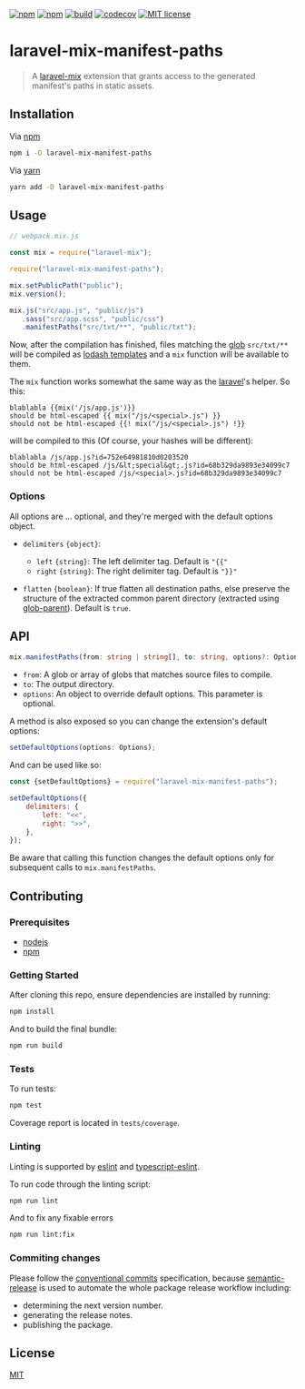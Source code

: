 [![npm](https://img.shields.io/npm/dt/laravel-mix-manifest-paths)](https://www.npmjs.com/package/laravel-mix-manifest-paths)
[![npm](https://img.shields.io/npm/v/laravel-mix-manifest-paths)](https://www.npmjs.com/package/laravel-mix-manifest-paths)
[![build](https://github.com/recursive-beast/laravel-mix-manifest-paths/actions/workflows/build.yml/badge.svg)](https://github.com/recursive-beast/laravel-mix-manifest-paths/actions/workflows/build.yml)
[![codecov](https://codecov.io/gh/soufyakoub/laravel-mix-manifest-paths/branch/master/graph/badge.svg)](https://codecov.io/gh/soufyakoub/laravel-mix-manifest-paths)
[![MIT license](https://img.shields.io/badge/License-MIT-blue.svg)](LICENSE)

# laravel-mix-manifest-paths
> A [laravel-mix][laravel-mix] extension that grants access to the generated manifest's paths in static assets.

## Installation

Via [npm][npm]

```sh
npm i -D laravel-mix-manifest-paths
```

Via [yarn][yarn]

```sh
yarn add -D laravel-mix-manifest-paths
```

## Usage

```javascript
// webpack.mix.js

const mix = require("laravel-mix");

require("laravel-mix-manifest-paths");

mix.setPublicPath("public");
mix.version();

mix.js("src/app.js", "public/js")
   .sass("src/app.scss", "public/css")
   .manifestPaths("src/txt/**", "public/txt");
```

Now, after the compilation has finished, files matching the [glob][glob] `src/txt/**` will be compiled
as [lodash templates][lodash.template] and a `mix` function will be available to them.

The `mix` function works somewhat the same way as the [laravel][laravel]'s helper. So this:

```
blablabla {{mix('/js/app.js')}}
should be html-escaped {{ mix("/js/<special>.js") }}
should not be html-escaped {{! mix("/js/<special>.js") !}}
```

will be compiled to this (Of course, your hashes will be different):

```
blablabla /js/app.js?id=752e64981810d0203520
should be html-escaped /js/&lt;special&gt;.js?id=68b329da9893e34099c7
should not be html-escaped /js/<special>.js?id=68b329da9893e34099c7
```

### Options

All options are ... optional, and they're merged with the default options object.

- `delimiters` `{object}`:
	- `left` `{string}`: The left delimiter tag. Default is `"{{"`
	- `right` `{string}`: The right delimiter tag. Default is `"}}"`

- `flatten` `{boolean}`: If true flatten all destination paths,
else preserve the structure of the extracted common parent directory (extracted using [glob-parent][glob-parent]).
Default is `true`.

## API

```typescript
mix.manifestPaths(from: string | string[], to: string, options?: Options);
```

- `from`: A glob or array of globs that matches source files to compile.
- `to`: The output directory.
- `options`: An object to override default options. This parameter is optional.

A method is also exposed so you can change the extension's default options:

```typescript
setDefaultOptions(options: Options);
```

And can be used like so:

```javascript
const {setDefaultOptions} = require("laravel-mix-manifest-paths");

setDefaultOptions({
	delimiters: {
		left: "<<",
		right: ">>",
	},
});
```

Be aware that calling this function changes the default options only for subsequent calls to `mix.manifestPaths`.

## Contributing

### Prerequisites
- [nodejs][nodejs]
- [npm][npm]

### Getting Started

After cloning this repo, ensure dependencies are installed by running:

```sh
npm install
```

And to build the final bundle:

```sh
npm run build
```

### Tests

To run tests:

```sh
npm test
```

Coverage report is located in `tests/coverage`.

### Linting

Linting is supported by [eslint][eslint] and [typescript-eslint][typescript-eslint].

To run code through the linting script:

```sh
npm run lint
```

And to fix any fixable errors

```sh
npm run lint:fix
```

### Commiting changes

Please follow the [conventional commits][conventional-commits] specification,
because [semantic-release][semantic-release] is used to automate the whole package release workflow including:
- determining the next version number.
- generating the release notes.
- publishing the package.

## License

[MIT](LICENSE)

[laravel-mix]: https://laravel-mix.com/
[npm]: https://npmjs.org/
[yarn]: https://yarnpkg.com
[glob]: https://www.npmjs.com/package/glob
[lodash.template]: https://lodash.com/docs/4.17.15#template
[laravel]: https://laravel.com/
[glob-parent]: https://www.npmjs.com/package/glob-parent
[nodejs]: https://nodejs.org
[conventional-commits]: https://www.conventionalcommits.org/en/v1.0.0/
[semantic-release]: https://semantic-release.gitbook.io/semantic-release/
[jest]: https://jestjs.io/
[eslint]: https://eslint.org/
[typescript-eslint]: https://github.com/typescript-eslint/typescript-eslint
